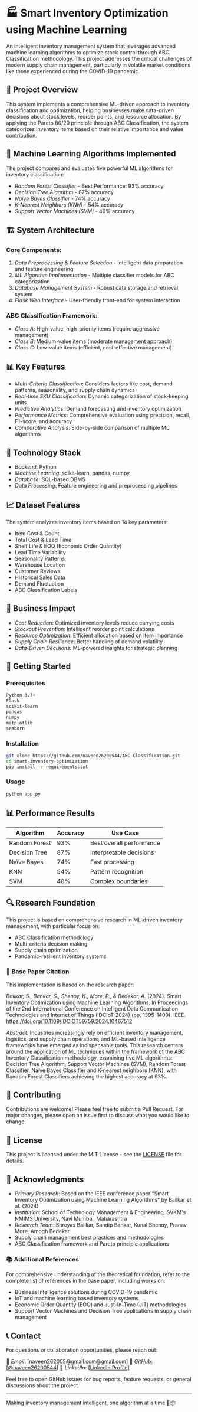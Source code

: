 # 🏭 Smart Inventory Optimization using Machine Learning

An intelligent inventory management system that leverages advanced machine learning algorithms to optimize stock control through ABC Classification methodology. This project addresses the critical challenges of modern supply chain management, particularly in volatile market conditions like those experienced during the COVID-19 pandemic.

## 🎯 Project Overview

This system implements a comprehensive ML-driven approach to inventory classification and optimization, helping businesses make data-driven decisions about stock levels, reorder points, and resource allocation. By applying the Pareto 80/20 principle through ABC Classification, the system categorizes inventory items based on their relative importance and value contribution.

## 🔬 Machine Learning Algorithms Implemented

The project compares and evaluates five powerful ML algorithms for inventory classification:

- *Random Forest Classifier* - Best Performance: 93% accuracy
- *Decision Tree Algorithm* - 87% accuracy
- *Naïve Bayes Classifier* - 74% accuracy
- *K-Nearest Neighbors (KNN)* - 54% accuracy
- *Support Vector Machines (SVM)* - 40% accuracy

## 🏗 System Architecture

### Core Components:
1. *Data Preprocessing & Feature Selection* - Intelligent data preparation and feature engineering
2. *ML Algorithm Implementation* - Multiple classifier models for ABC categorization
3. *Database Management System* - Robust data storage and retrieval system
4. *Flask Web Interface* - User-friendly front-end for system interaction

### ABC Classification Framework:
- *Class A*: High-value, high-priority items (require aggressive management)
- *Class B*: Medium-value items (moderate management approach)
- *Class C*: Low-value items (efficient, cost-effective management)

## 📊 Key Features

- *Multi-Criteria Classification*: Considers factors like cost, demand patterns, seasonality, and supply chain dynamics
- *Real-time SKU Classification*: Dynamic categorization of stock-keeping units
- *Predictive Analytics*: Demand forecasting and inventory optimization
- *Performance Metrics*: Comprehensive evaluation using precision, recall, F1-score, and accuracy
- *Comparative Analysis*: Side-by-side comparison of multiple ML algorithms

## 🔧 Technology Stack

- *Backend*: Python
- *Machine Learning*: scikit-learn, pandas, numpy
- *Database*: SQL-based DBMS
- *Data Processing*: Feature engineering and preprocessing pipelines

## 📈 Dataset Features

The system analyzes inventory items based on 14 key parameters:
- Item Cost & Count
- Total Cost & Lead Time
- Shelf Life & EOQ (Economic Order Quantity)
- Lead Time Variability
- Seasonality Patterns
- Warehouse Location
- Customer Reviews
- Historical Sales Data
- Demand Fluctuation
- ABC Classification Labels

## 🎯 Business Impact

- *Cost Reduction*: Optimized inventory levels reduce carrying costs
- *Stockout Prevention*: Intelligent reorder point calculations
- *Resource Optimization*: Efficient allocation based on item importance
- *Supply Chain Resilience*: Better handling of demand volatility
- *Data-Driven Decisions*: ML-powered insights for strategic planning

## 🚀 Getting Started

### Prerequisites
```bash
Python 3.7+
Flask
scikit-learn
pandas
numpy
matplotlib
seaborn
```

### Installation
```bash
git clone https://github.com/naveen26200544/ABC-Classification.git
cd smart-inventory-optimization
pip install -r requirements.txt
```

### Usage
```bash
python app.py
```

## 📊 Performance Results

| Algorithm | Accuracy | Use Case |
|-----------|----------|----------|
| Random Forest | 93% | Best overall performance |
| Decision Tree | 87% | Interpretable decisions |
| Naïve Bayes | 74% | Fast processing |
| KNN | 54% | Pattern recognition |
| SVM | 40% | Complex boundaries |

## 🔍 Research Foundation

This project is based on comprehensive research in ML-driven inventory management, with particular focus on:
- ABC Classification methodology
- Multi-criteria decision making
- Supply chain optimization
- Pandemic-resilient inventory systems

### 📄 Base Paper Citation

This implementation is based on the research paper:

*Bailkar, S., Bankar, S., Shenoy, K., More, P., & Bedekar, A.* (2024). Smart Inventory Optimization using Machine Learning Algorithms. In Proceedings of the 2nd International Conference on Intelligent Data Communication Technologies and Internet of Things (IDCIoT-2024) (pp. 1395-1400). IEEE. https://doi.org/10.1109/IDCIOT59759.2024.10467512

*Abstract:* Industries increasingly rely on efficient inventory management, logistics, and supply chain operations, and ML-based intelligence frameworks have emerged as indispensable tools. This research centers around the application of ML techniques within the framework of the ABC Inventory Classification methodology, examining five ML algorithms: Decision Tree Algorithm, Support Vector Machines (SVM), Random Forest Classifier, Naïve Bayes Classifier and K-nearest neighbors (KNN), with Random Forest Classifiers achieving the highest accuracy at 93%.

## 🤝 Contributing

Contributions are welcome! Please feel free to submit a Pull Request. For major changes, please open an issue first to discuss what you would like to change.

## 📝 License

This project is licensed under the MIT License - see the [LICENSE](LICENSE) file for details.

## 🙏 Acknowledgments

- *Primary Research*: Based on the IEEE conference paper "Smart Inventory Optimization using Machine Learning Algorithms" by Bailkar et al. (2024)
- *Institution*: School of Technology Management & Engineering, SVKM's NMIMS University, Navi Mumbai, Maharashtra
- *Research Team*: Shreyas Bailkar, Sandip Bankar, Kunal Shenoy, Pranav More, Amogh Bedekar
- Supply chain management best practices and methodologies
- ABC Classification framework and Pareto principle applications

### 📚 Additional References
For comprehensive understanding of the theoretical foundation, refer to the complete list of references in the base paper, including works on:
- Business Intelligence solutions during COVID-19 pandemic
- IoT and machine learning based inventory systems
- Economic Order Quantity (EOQ) and Just-In-Time (JIT) methodologies
- Support Vector Machines and Decision Tree applications in supply chain management

## 📞 Contact

For questions or collaboration opportunities, please reach out:

📧 *Email*: [naveen262005@gmail.com@gmail.com]
🐙 *GitHub*: [[@naveen26200544](https://github.com/naveen26200544)]
💼 *LinkedIn*: [[LinkedIn Profile](linkedin.com/in/c-naveen-saravan-kumar-chandrasekeran-9169501b6)]

Feel free to open GitHub issues for bug reports, feature requests, or general discussions about the project.

---

Making inventory management intelligent, one algorithm at a time 🤖📦
